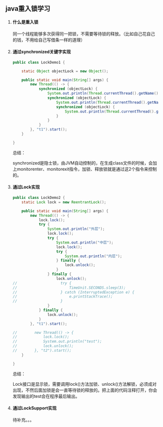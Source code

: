 ## java重入锁学习

1. #### 什么是重入锁

   同一个线程能够多次获得同一把锁，不需要等待锁的释放。（比如自己花自己的钱，不用给自己写借条一样的道理）

2. #### 通过synchronized关键字实现

   ```java
   public class LockDemo1 {
   
       static Object objectLock = new Object();
   
       public static void main(String[] args) {
           new Thread(() -> {
               synchronized (objectLock) {
                   System.out.println(Thread.currentThread().getName()+"\t外层");
                   synchronized (objectLock) {
                       System.out.println(Thread.currentThread().getName()+"\t中层");
                       synchronized (objectLock) {
                           System.out.println(Thread.currentThread().getName()+"\t内层");
                       }
                   }
               }
           }, "t1").start();
       }
   
   }
   ```

   总结：

   ​	synchronized是隐士锁，由JVM自动控制的，在生成class文件的时候，会加上monitorenter、monitorexit指令，加锁、释放锁就是通过这2个指令来控制的。

3. #### 通过Lock实现

   ```java
   public class LockDemo2 {
       static Lock lock = new ReentrantLock();
   
       public static void main(String[] args) {
           new Thread(() -> {
               lock.lock();
               try {
                   System.out.println("外层");
                   lock.lock();
                   try {
                       System.out.println("中层");
                       lock.lock();
                       try {
                           System.out.println("内层");
                       } finally {
                           lock.unlock();
                       }
                   } finally {
                       lock.unlock();
   //                    try {
   //                        TimeUnit.SECONDS.sleep(3);
   //                    } catch (InterruptedException e) {
   //                        e.printStackTrace();
   //                    }
                   }
               } finally {
                   lock.unlock();
               }
           }, "t1").start();
   
   //        new Thread(() -> {
   //            lock.lock();
   //            System.out.println("test");
   //            lock.unlock();
   //        }, "t2").start();
       }
   
   }
   ```

   总结：

   ​	Lock接口是显示锁，需要调用lock()方法加锁、unlock()方法解锁，必须成对出现，不然后面加锁是会一直等待锁的释放的。把上面的代码注释打开，你会发现输出的test会在程序最后输出。

4. #### 通过LockSupport实现

   待补充。。。

   